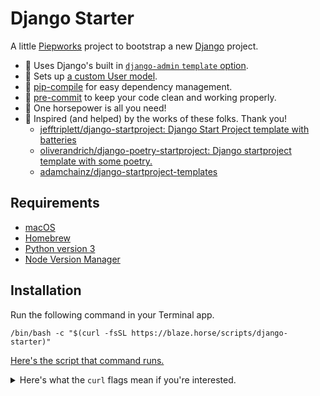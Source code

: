 # Django Starter

A little [Piepworks](https://piep.works) project to bootstrap a new [Django](https://djangoproject.com) project.

- 🐍 Uses Django's built in [`django-admin` `template` option](https://docs.djangoproject.com/en/stable/ref/django-admin/#cmdoption-startapp-template).
- 🫥 Sets up [a custom User model](https://docs.djangoproject.com/en/stable/topics/auth/customizing/#auth-custom-user).
- 🎁 [pip-compile](https://pypi.org/project/pip-tools/) for easy dependency management.
- 🤹 [pre-commit](https://pre-commit.com) to keep your code clean and working properly.
- 🐎 One horsepower is all you need!
- 🤩 Inspired (and helped) by the works of these folks. Thank you!
  - [jefftriplett/django-startproject: Django Start Project template with batteries](https://github.com/jefftriplett/django-startproject)
  - [oliverandrich/django-poetry-startproject: Django startproject template with some poetry.](https://github.com/oliverandrich/django-poetry-startproject)
  - [adamchainz/django-startproject-templates](https://github.com/adamchainz/django-startproject-templates)

## Requirements

- [macOS](https://www.apple.com/macos/)
- [Homebrew](https://brew.sh)
- [Python version 3](https://www.python.org/downloads/)
- [Node Version Manager](https://github.com/nvm-sh/nvm)

## Installation

Run the following command in your Terminal app.

```shell
/bin/bash -c "$(curl -fsSL https://blaze.horse/scripts/django-starter)"
```

[Here's the script that command runs.](https://github.com/piepworks/django-starter/blob/main/dev/setup.sh)

<details>
<summary>Here's what the <code>curl</code> flags mean if you're interested.</summary>
  <ul>
    <li><code>-f</code> = "Fail fast with no output at all on server errors."</li>
    <li><code>-s</code> = "Silent or quiet mode."</li>
    <li><code>-S</code> = "When used with -s, --silent, it makes curl show an error message if it fails."</li>
    <li><code>-L</code> = "If the server reports that the requested page has moved to a different location (indicated with a Location: header and a 3XX response code), this option will make curl redo the request on the new place."</li>
  </ul>
</details>
